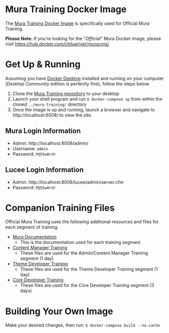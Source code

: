 # Mura Training Docker Image

The [Mura Training Docker Image](https://hub.docker.com/r/stevewithington/mura-training) is specifically used for Official Mura Training.

**Please Note:** If you're looking for the "*Official*" Mura Docker image, please visit https://hub.docker.com/r/blueriver/muracms/.

# Get Up & Running
Assuming you have [Docker Desktop](https://www.docker.com/products/docker-desktop) installed and running on your computer (*Desktop Community* edition is perfectly fine), follow the steps below.

1. Clone the [Mura Training repository](https://github.com/stevewithington/mura-training) to your desktop
2. Launch your shell program and run `$ docker-compose up` from within the cloned `../mura-training/` directory
3. Once the image is up and running, launch a browser and navigate to http://localhost:8008/ to view the site.

## Mura Login Information

* Admin: http://localhost:8008/admin/
* Username: `admin`
* Password: `P@55w0rd!`

## Lucee Login Information

* Admin: http://localhost:8008/lucee/admin/server.cfm
* Password: `P@55w0rd!`


# Companion Training Files

Official Mura Training uses the following additional resources and files for each segment of training.

* [Mura Documentation](https://docs.getmura.com)
    * This is the documentation used for each training segment.
* [Content Manager Training](https://github.com/stevewithington/mura-training/tree/master/www/training/1-admin)
    * These files are used for the Admin/Content Manager Training segment (1 day)
* [Theme Developer Training](https://github.com/stevewithington/mura-training/tree/master/www/training/2-theme)
    * These files are used for the Theme Developer Training segment (1 day)
* [Core Developer Training](https://github.com/stevewithington/mura-training/tree/master/www/training/3-core)
    * These files are used for the Core Developer Training segment (3 days)

# Building Your Own Image
Make your desired changes, then run:
`$ docker-compose build --no-cache`
